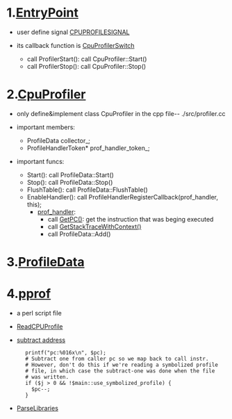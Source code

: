 # 1.[EntryPoint](./src/profiler.cc)

* user define signal [CPUPROFILESIGNAL](./src/profiler.cc#L202TL206)

* its callback function is [CpuProfilerSwitch](./src/profiler.cc#L145)
    * call ProfilerStart\(\): call CpuProfiler::Start\(\)
    * call ProfilerStop\(\): call CpuProfiler::Stop\(\)

# 2.[CpuProfiler](./src/profiler.cc)

* only define&implement class CpuProfiler in the cpp file\-\- ./src/profiler.cc

* important members:
    * ProfileData   collector_;
    * ProfileHandlerToken\* prof_handler_token_;

* important funcs:
    * Start\(\): call ProfileData::Start\(\)
    * Stop\(\): call ProfileData::Stop\(\)
    * FlushTable\(\): call ProfileData::FlushTable\(\)
    * EnableHandler\(\): call ProfileHandlerRegisterCallback\(prof_handler, this\);
        * [prof_handler](./src/profiler.cc#L336TL377):
            * call [GetPC\(\)](./src/getpc.h#L138TL156): get the instruction that was beging executed 
            * call [GetStackTraceWithContext\(\)](./src/stacktrace.cc#L298)
            * call ProfileData::Add\(\)


# 3.[ProfileData](./src/profiledata.cc)


# 4.[pprof](./src/pprof)

* a perl script file

* [ReadCPUProfile](./src/pprof#L3964)

* [subtract address](./src/pprof#L4014TL4021)
```
      printf("pc:%016x\n", $pc);
      # Subtract one from caller pc so we map back to call instr.
      # However, don't do this if we're reading a symbolized profile
      # file, in which case the subtract-one was done when the file
      # was written.
      if ($j > 0 && !$main::use_symbolized_profile) {
        $pc--;
      }
```

* [ParseLibraries](./src/pprof#L4506)



